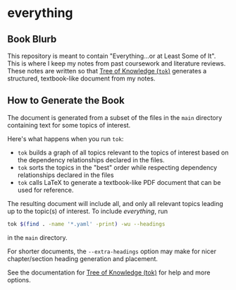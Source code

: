 # everything

## Book Blurb

This repository is meant to contain "Everything...or at Least Some of
It".
This is where I keep my notes from past coursework and literature
reviews.
These notes are written so that
[Tree of Knowledge (`tok`)](https://github.com/vgandari/tok) generates a
structured, textbook-like document from my notes.

## How to Generate the Book

The document is generated from a subset of the files in the `main`
directory containing text for some topics of interest.

Here's what happens when you run `tok`:

- `tok` builds a graph of all topics relevant to the topics of interest
  based on the dependency relationships declared in the files.
- `tok` sorts the topics in the "best" order while respecting dependency
 relationships declared in the files
- `tok` calls LaTeX to generate a textbook-like PDF document that can be
  used for reference.

The resulting document will include all, and only all relevant topics
leading up to the topic(s) of interest.
To include _everything_, run

```sh
tok $(find . -name '*.yaml' -print) -wu --headings
```

in the `main` directory.

For shorter documents, the `--extra-headings` option may make for nicer
chapter/section heading generation and placement.

See the documentation for
[Tree of Knowledge (tok)](https://github.com/vgandari/tok) for help and
more options.
